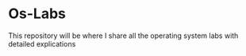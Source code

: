 # Os-Labs
This repository will be where I share all the operating system labs with detailed explications
